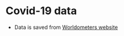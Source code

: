 # Covid-19 data

* Data is saved from [Worldometers website](https://www.worldometers.info/coronavirus/)
